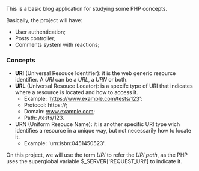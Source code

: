 This is a basic blog application for studying some PHP concepts.

Basically, the project will have:
- User authentication;
- Posts controller;
- Comments system with reactions;

### Concepts
- **URI** (Universal Resouce Identifier): it is the web generic resource identifier. A *URI* can be a *URL*, a *URN* or both.
- **URL** (Universal Resouce Locator): is a specifc type of URI that indicates where a resource is located and how to access it.
    - Example: 'https://www.example.com/tests/123':
    - Protocol: https://;
    - Domain: www.example.com;
    - Path: /tests/123.
- URN (Uniform Resouce Name): it is another specific URI type wich identifies a resource in a unique way, but not necessarily how to locate it.
    - Example: 'urn:isbn:0451450523'.

On this project, we will use the term *URI* to refer the *URI* *path*, as the PHP uses the superglobal variable $_SERVER['REQUEST_URI'] to indicate it.